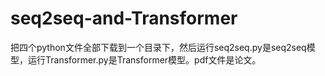 # seq2seq-and-Transformer
把四个python文件全部下载到一个目录下，然后运行seq2seq.py是seq2seq模型，运行Transformer.py是Transformer模型。pdf文件是论文。
